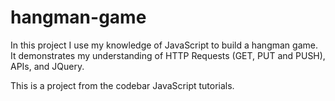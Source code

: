 # hangman-game

In this project I use my knowledge of JavaScript to build a hangman game.
It demonstrates my understanding of HTTP Requests (GET, PUT and PUSH), APIs, and JQuery.

This is a project from the codebar JavaScript tutorials.

